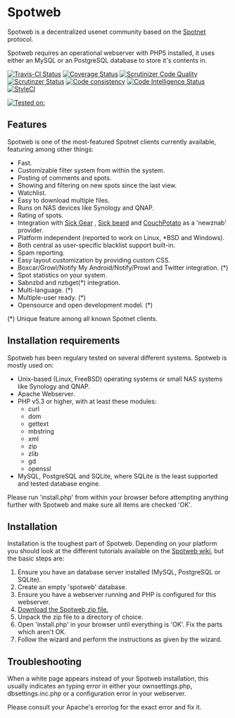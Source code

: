 # Spotweb
Spotweb is a decentralized usenet community based on the [Spotnet](https://github.com/spotnet/spotnet/wiki) protocol.

Spotweb requires an operational webserver with PHP5 installed, it uses either an MySQL or an PostgreSQL database to store it's contents in. 

[![Travis-CI Status](https://travis-ci.org/spotweb/spotweb.svg?branch=develop)](https://travis-ci.org/spotweb/spotweb)
[![Coverage Status](https://coveralls.io/repos/github/spotweb/spotweb/badge.svg?branch=develop)](https://coveralls.io/github/spotweb/spotweb?branch=develop)
[![Scrutinizer Code Quality](https://scrutinizer-ci.com/g/spotweb/spotweb/badges/quality-score.png?b=develop)](https://scrutinizer-ci.com/g/spotweb/spotweb/?branch=develop)
[![Scrutinzer Status](https://scrutinizer-ci.com/g/spotweb/spotweb/badges/build.png?b=develop)](https://scrutinizer-ci.com/g/spotweb/spotweb/build-status/develop)
[![Code consistency](https://squizlabs.github.io/PHP_CodeSniffer/analysis/squizlabs/PHP_CodeSniffer/grade.svg)](https://squizlabs.github.io/PHP_CodeSniffer/analysis/squizlabs/PHP_CodeSniffer)
[![Code Intelligence Status](https://scrutinizer-ci.com/g/spotweb/spotweb/badges/code-intelligence.svg?b=develop)](https://scrutinizer-ci.com/code-intelligence)
[![StyleCI](https://github.styleci.io/repos/21400663/shield?branch=develop)](https://github.styleci.io/repos/21400663)

[![Tested on:](https://img.shields.io/badge/tested%20on-PHP%205.6%20|%207.0%20|%207.1%20|%207.2%20|%207.3%20|%207.4%20-brightgreen.svg?maxAge=2419200)](https://img.shields.io/badge/tested%20on-PHP%205.6%20|%207.0%20|%207.1%20|%207.2%20|%207.3%20|%207.4%20-brightgreen.svg?maxAge=2419200)

## Features
Spotweb is one of the most-featured Spotnet clients currently available, featuring among other things:

* Fast.
* Customizable filter system from within the system.
* Posting of comments and spots.
* Showing and filtering on new spots since the last view.
* Watchlist.
* Easy to download multiple files.
* Runs on NAS devices like Synology and QNAP.
* Rating of spots.
* Integration with [Sick Gear](https://github.com/SickGear/SickGear/wiki) , [Sick beard](http://www.sickbeard.com) and [CouchPotato](http://couchpotatoapp.com/) as a 'newznab' provider.
* Platform independent (reported to work on Linux, *BSD and Windows).
* Both central as user-specific blacklist support built-in.
* Spam reporting.
* Easy layout customization by providing custom CSS.
* Boxcar/Growl/Notify My Android/Notify/Prowl and Twitter integration. (*)
* Spot statistics on your system.
* Sabnzbd and nzbget(*) integration.
* Multi-language. (*)
* Multiple-user ready. (*)
* Opensource and open development model. (*)

(*) Unique feature among all known Spotnet clients.

## Installation requirements
Spotweb has been regulary tested on several different systems. Spotweb is mostly used on:

* Unix-based (Linux, FreeBSD) operating systems or small NAS systems like Synology and QNAP.
* Apache Webserver.
* PHP v5.3 or higher, with at least these modules:
  * curl
  * dom
  * gettext
  * mbstring
  * xml
  * zip
  * zlib
  * gd
  * openssl
* MySQL, PostgreSQL and SQLite, where SQLite is the least supported and tested database engine.

Please run 'install.php' from within your browser before attempting anything further with Spotweb and make sure
all items are checked 'OK'.

## Installation
Installation is the toughest part of Spotweb. Depending on your platform you should look at the different tutorials available on the [Spotweb wiki](https://github.com/spotweb/spotweb/wiki), but the basic steps are:

1. Ensure you have an database server installed (MySQL, PostgreSQL or SQLite).
2. Create an empty 'spotweb' database.
3. Ensure you have a webserver running and PHP is configured for this webserver.
4. [Download the Spotweb zip file.](https://github.com/spotweb/spotweb/archive/master.zip)
5. Unpack the zip file to a directory of choice.
6. Open 'install.php' in your browser until everything is 'OK'. Fix the parts which aren't OK.
7. Follow the wizard and perform the instructions as given by the wizard.

## Troubleshooting
When a white page appears instead of your Spotweb installation, this usually indicates an typing error in either
your ownsettings.php, dbsettings.inc.php or a configuration error in your webserver.

Please consult your Apache's errorlog for the exact error and fix it.
